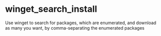 # winget_search_install
Use winget to search for packages, which are enumerated, and download as many you want, by comma-separating the enumerated packages
